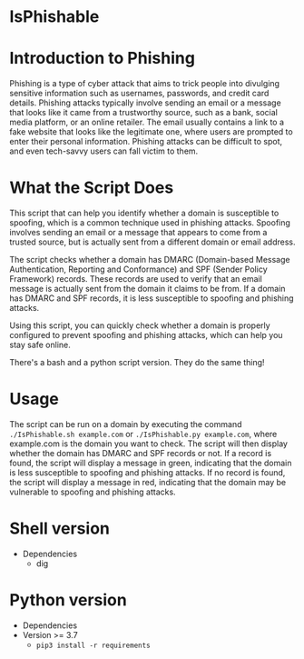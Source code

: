 # IsPhishable

# Introduction to Phishing
Phishing is a type of cyber attack that aims to trick people into divulging sensitive information such as usernames, passwords, and credit card details. Phishing attacks typically involve sending an email or a message that looks like it came from a trustworthy source, such as a bank, social media platform, or an online retailer. The email usually contains a link to a fake website that looks like the legitimate one, where users are prompted to enter their personal information. Phishing attacks can be difficult to spot, and even tech-savvy users can fall victim to them.

# What the Script Does
This script that can help you identify whether a domain is susceptible to spoofing, which is a common technique used in phishing attacks. Spoofing involves sending an email or a message that appears to come from a trusted source, but is actually sent from a different domain or email address.

The script checks whether a domain has DMARC (Domain-based Message Authentication, Reporting and Conformance) and SPF (Sender Policy Framework) records. These records are used to verify that an email message is actually sent from the domain it claims to be from. If a domain has DMARC and SPF records, it is less susceptible to spoofing and phishing attacks.

Using this script, you can quickly check whether a domain is properly configured to prevent spoofing and phishing attacks, which can help you stay safe online.

There's a bash and a python script version. They do the same thing!

# Usage
The script can be run on a domain by executing the command `./IsPhishable.sh example.com` or `./IsPhishable.py example.com`, where example.com is the domain you want to check. The script will then display whether the domain has DMARC and SPF records or not. If a record is found, the script will display a message in green, indicating that the domain is less susceptible to spoofing and phishing attacks. If no record is found, the script will display a message in red, indicating that the domain may be vulnerable to spoofing and phishing attacks.

# Shell version

- Dependencies
  - dig

# Python version
- Dependencies
- Version >= 3.7
  - `pip3 install -r requirements`
